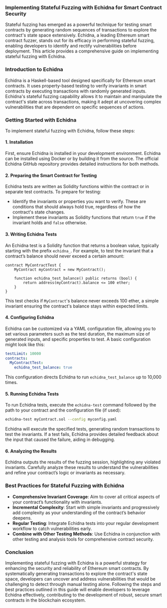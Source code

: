 ### Implementing Stateful Fuzzing with Echidna for Smart Contract Security

Stateful fuzzing has emerged as a powerful technique for testing smart contracts by generating random sequences of transactions to explore the contract's state space extensively. Echidna, a leading Ethereum smart contract fuzzer, stands out for its efficacy in performing stateful fuzzing, enabling developers to identify and rectify vulnerabilities before deployment. This article provides a comprehensive guide on implementing stateful fuzzing with Echidna.

### Introduction to Echidna

Echidna is a Haskell-based tool designed specifically for Ethereum smart contracts. It uses property-based testing to verify invariants in smart contracts by executing transactions with randomly generated inputs. Echidna's stateful fuzzing capability allows it to maintain and manipulate the contract's state across transactions, making it adept at uncovering complex vulnerabilities that are dependent on specific sequences of actions.

### Getting Started with Echidna

To implement stateful fuzzing with Echidna, follow these steps:

#### 1. **Installation**

First, ensure Echidna is installed in your development environment. Echidna can be installed using Docker or by building it from the source. The official Echidna GitHub repository provides detailed instructions for both methods.

#### 2. **Preparing the Smart Contract for Testing**

Echidna tests are written as Solidity functions within the contract or in separate test contracts. To prepare for testing:

- Identify the invariants or properties you want to verify. These are conditions that should always hold true, regardless of how the contract's state changes.
- Implement these invariants as Solidity functions that return `true` if the invariant holds and `false` otherwise.

#### 3. **Writing Echidna Tests**

An Echidna test is a Solidity function that returns a boolean value, typically starting with the prefix `echidna_`. For example, to test the invariant that a contract’s balance should never exceed a certain amount:

```solidity
contract MyContractTest {
    MyContract myContract = new MyContract();

    function echidna_test_balance() public returns (bool) {
        return address(myContract).balance <= 100 ether;
    }
}
```

This test checks if `MyContract`'s balance never exceeds 100 ether, a simple invariant ensuring the contract's balance stays within expected limits.

#### 4. **Configuring Echidna**

Echidna can be customized via a YAML configuration file, allowing you to set various parameters such as the test duration, the maximum size of generated inputs, and specific properties to test. A basic configuration might look like this:

```yaml
testLimit: 10000
contracts:
  MyContractTest:
    echidna_test_balance: true
```

This configuration directs Echidna to run `echidna_test_balance` up to 10,000 times.

#### 5. **Running Echidna Tests**

To run Echidna tests, execute the `echidna-test` command followed by the path to your contract and the configuration file (if used):

```bash
echidna-test myContract.sol --config myconfig.yaml
```

Echidna will execute the specified tests, generating random transactions to test the invariants. If a test fails, Echidna provides detailed feedback about the input that caused the failure, aiding in debugging.

#### 6. **Analyzing the Results**

Echidna outputs the results of the fuzzing session, highlighting any violated invariants. Carefully analyze these results to understand the vulnerabilities and refine your contract’s logic or invariants as necessary.

### Best Practices for Stateful Fuzzing with Echidna

- **Comprehensive Invariant Coverage**: Aim to cover all critical aspects of your contract’s functionality with invariants.
- **Incremental Complexity**: Start with simple invariants and progressively add complexity as your understanding of the contract’s behavior deepens.
- **Regular Testing**: Integrate Echidna tests into your regular development workflow to catch vulnerabilities early.
- **Combine with Other Testing Methods**: Use Echidna in conjunction with other testing and analysis tools for comprehensive contract security.

### Conclusion

Implementing stateful fuzzing with Echidna is a powerful strategy for enhancing the security and reliability of Ethereum smart contracts. By systematically generating transactions to explore the contract's state space, developers can uncover and address vulnerabilities that would be challenging to detect through manual testing alone. Following the steps and best practices outlined in this guide will enable developers to leverage Echidna effectively, contributing to the development of robust, secure smart contracts in the blockchain ecosystem.